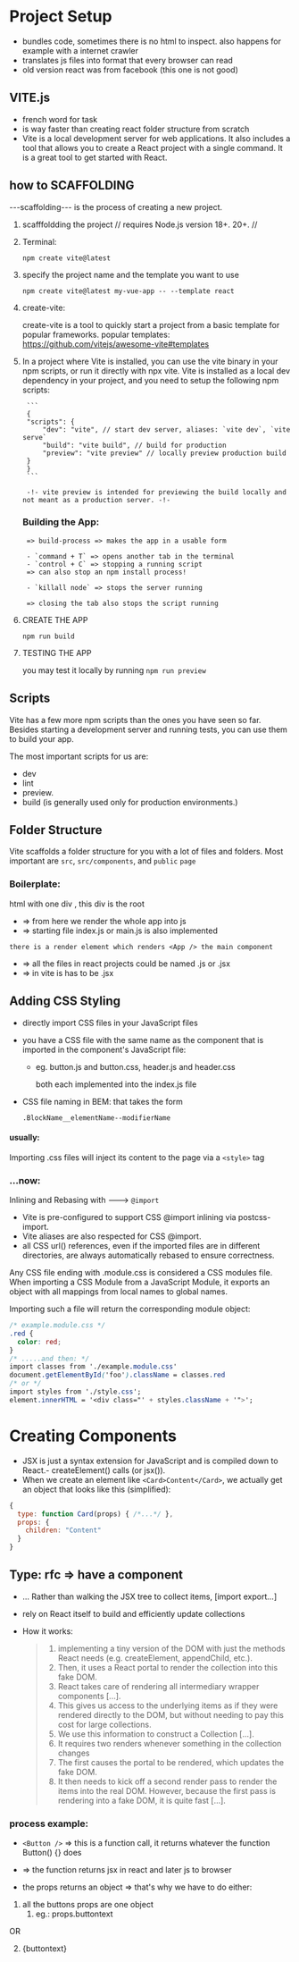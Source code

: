 # Project Setup

- bundles code, sometimes there is no html to inspect. also happens for example with a internet crawler
- translates js files into format that every browser can read
- old version react was from facebook (this one is not good)

## VITE.js

- french word for task
- is way faster than creating react folder structure from scratch
- Vite is a local development server for web applications. It also includes a tool that allows you to create a React project with a single command. It is a great tool to get started with React.

## how to SCAFFOLDING

---scaffolding--- is the process of creating a new project.

1.  scafffoldding the project
    // requires Node.js version 18+. 20+. //

2.  Terminal:

    `npm create vite@latest`

3.  specify the project name and the template you want to use

    `npm create vite@latest my-vue-app -- --template react`

4.  create-vite:

    create-vite is a tool to quickly start a project from a basic template for popular frameworks.
    popular templates:
    https://github.com/vitejs/awesome-vite#templates

5.  In a project where Vite is installed, you can use the vite binary in your npm scripts, or run it directly with npx vite.
    Vite is installed as a local dev dependency in your project, and you need to setup the following npm scripts:

         ```
         {
         "scripts": {
             "dev": "vite", // start dev server, aliases: `vite dev`, `vite serve`
             "build": "vite build", // build for production
             "preview": "vite preview" // locally preview production build
         }
         }
         ```

         -!- vite preview is intended for previewing the build locally and not meant as a production server. -!-

    ### Building the App:

         => build-process => makes the app in a usable form

         - `command + T` => opens another tab in the terminal
         - `control + C` => stopping a running script
         => can also stop an npm install process!

         - `killall node` => stops the server running

         => closing the tab also stops the script running

6.  CREATE THE APP

    `npm run build`

7.  TESTING THE APP

    you may test it locally by running
    `npm run preview`

## Scripts

Vite has a few more npm scripts than the ones you have seen so far. Besides starting a development server and running tests, you can use them to build your app.

The most important scripts for us are:

- dev
- lint
- preview.
- build (is generally used only for production environments.)

## Folder Structure

Vite scaffolds a folder structure for you with a lot of files and folders.
Most important are `src`, `src/components`, and `public`
`page`

### Boilerplate:

html with one div , this div is the root

- => from here we render the whole app into js
- => starting file index.js or main.js is also implemented

`there is a render element which renders <App /> the main component`

- => all the files in react projects could be named .js or .jsx
- => in vite is has to be .jsx

## Adding CSS Styling

- directly import CSS files in your JavaScript files
- you have a CSS file with the same name as the component that is imported in the component's JavaScript file:

  - eg. button.js and button.css, header.js and header.css

    both each implemented into the index.js file

- CSS file naming in BEM:
  that takes the form

  `.BlockName__elementName--modifierName`

#### usually:

Importing .css files will inject its content to the page via a `<style>` tag

### ...now:

Inlining and Rebasing with --->
`@import`

- Vite is pre-configured to support CSS @import inlining via postcss-import.
- Vite aliases are also respected for CSS @import.
- all CSS url() references, even if the imported files are in different directories, are always automatically rebased to ensure correctness.

Any CSS file ending with .module.css is considered a CSS modules file.
When importing a CSS Module from a JavaScript Module, it exports an object with all mappings from local names to global names.

Importing such a file will return the corresponding module object:

```css
/* example.module.css */
.red {
  color: red;
}
/* .....and then: */
import classes from './example.module.css'
document.getElementById('foo').className = classes.red
/* or */
import styles from './style.css';
element.innerHTML = '<div class="' + styles.className + '">';
```

# Creating Components

- JSX is just a syntax extension for JavaScript and is compiled down to React.- createElement() calls (or jsx()).
- When we create an element like `<Card>Content</Card>`, we actually get an object that looks like this (simplified):

```js
{
  type: function Card(props) { /*...*/ },
  props: {
    children: "Content"
  }
}
```

## Type: rfc => have a component

- ... Rather than walking the JSX tree to collect items, [import export...]
- rely on React itself to build and efficiently update collections
- How it works:

  > 1. implementing a tiny version of the DOM with just the methods React needs (e.g. createElement, appendChild, etc.).
  > 2. Then, it uses a React portal to render the collection into this fake DOM.
  > 3. React takes care of rendering all intermediary wrapper components [...].
  > 4. This gives us access to the underlying items as if they were rendered directly to the DOM, but without needing to pay this cost for large collections.
  > 5. We use this information to construct a Collection [...].
  > 6. It requires two renders whenever something in the collection changes
  > 7. The first causes the portal to be rendered, which updates the fake DOM.
  > 8. It then needs to kick off a second render pass to render the items into the real DOM. However, because the first pass is rendering into a fake DOM, it is quite fast [...].

### process example:

- `<Button />` => this is a function call, it returns whatever the function Button() {} does
- => the function returns jsx in react and later js to browser

- the props returns an object => that's why we have to do either:

1. all the buttons props are one object
   1. eg.: props.buttontext

OR

2. {buttontext}
